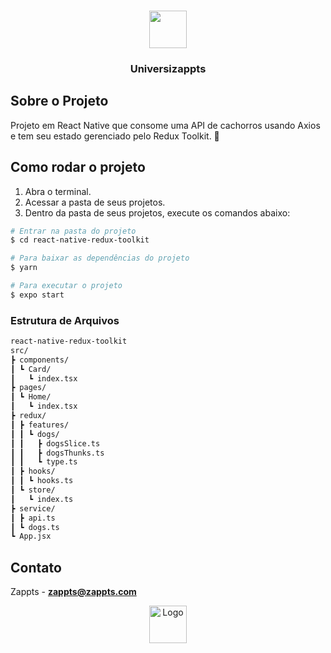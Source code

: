 <br />
<p align="center">
  <a href="https://www.zappts.com.br/">
    <img src="https://uploads-ssl.webflow.com/60d39ec767d1cd6ee3eb6f5e/6122c24c585295aac26de440_zappts-logo.svg" height="60">
  </a>

  <h3 align="center">Universizappts</h3>
</p>

## Sobre o Projeto

Projeto em React Native que consome uma API de cachorros usando Axios e tem seu estado gerenciado pelo Redux Toolkit. 🐶

## Como rodar o projeto

1. Abra o terminal.
2. Acessar a pasta de seus projetos.
3. Dentro da pasta de seus projetos, execute os comandos abaixo:

```bash
# Entrar na pasta do projeto
$ cd react-native-redux-toolkit

# Para baixar as dependências do projeto
$ yarn

# Para executar o projeto
$ expo start

```

### Estrutura de Arquivos
```bash
react-native-redux-toolkit
src/
┣ components/
┃ ┗ Card/
┃   ┗ index.tsx
┣ pages/
┃ ┗ Home/
┃   ┗ index.tsx
┣ redux/
┃ ┣ features/
┃ ┃ ┗ dogs/
┃ ┃   ┣ dogsSlice.ts
┃ ┃   ┣ dogsThunks.ts
┃ ┃   ┗ type.ts
┃ ┣ hooks/
┃ ┃ ┗ hooks.ts
┃ ┗ store/
┃   ┗ index.ts
┣ service/
┃ ┣ api.ts
┃ ┗ dogs.ts
┗ App.jsx

```

## Contato

Zappts - **zappts@zappts.com**
<br />
<p align="center">
  <a href="https://www.zappts.com.br/">
 <img src="https://uploads-ssl.webflow.com/60d39ec767d1cd6ee3eb6f5e/6122c24c585295aac26de440_zappts-logo.svg" height="60" alt="Logo">
  </a>
